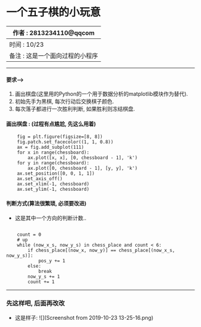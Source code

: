 # 一个五子棋的小玩意

| 作者 : 2813234110@qqcom |
| --- |
| 时间 : 10/23 |
| 备注 : 这是一个面向过程的小程序 |

---

#### 要求-->

1. 画出棋盘(这里用的Python的一个用于数据分析的matplotlib模块作为替代).
2. 初始先手为黑棋, 每次行动后交换棋子颜色.
3. 每次落子都进行一次胜利判断, 如果胜利则冻结棋盘.

#### 画出棋盘 : (过程有点尴尬, 先这么用着)
    
```
    fig = plt.figure(figsize=[8, 8])
    fig.patch.set_facecolor((1, 1, 0.8))
    ax = fig.add_subplot(111)
    for x in range(chessboard):
        ax.plot([x, x], [0, chessboard - 1], 'k')
    for y in range(chessboard):
        ax.plot([0, chessboard - 1], [y, y], 'k')
    ax.set_position([0, 0, 1, 1])
    ax.set_axis_off()
    ax.set_xlim(-1, chessboard)
    ax.set_ylim(-1, chessboard)
```

#### 判断方式(算法很繁琐, 必须要改进)

* 这是其中一个方向的判断计数..

```

    count = 0
    # up
    while (now_x_s, now_y_s) in chess_place and count < 6:
        if chess_place[(now_x, now_y)] == chess_place[(now_x_s, now_y_s)]:
            pos_y += 1
        else:
            break
        now_y_s += 1
        count += 1

```

---
### 先这样吧, 后面再改改
* 这是样子:
![](Screenshot from 2019-10-23 13-25-16.png)
